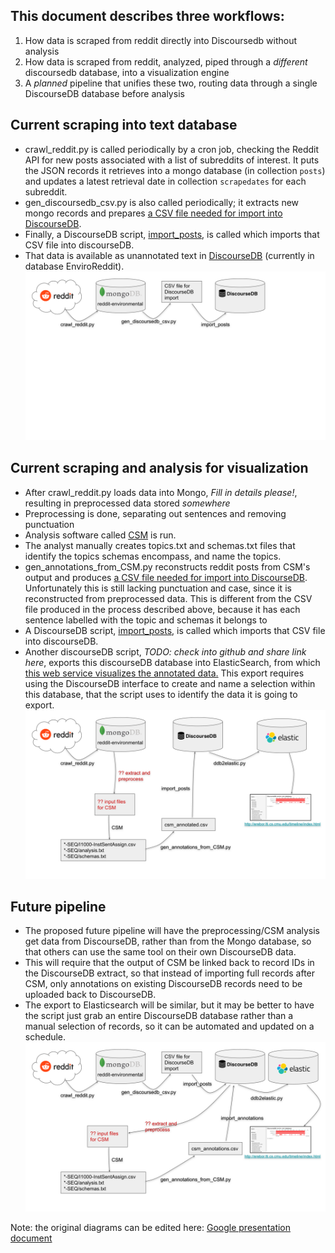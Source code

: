 
## This document describes three workflows:
  1. How data is scraped from reddit directly into Discoursedb without analysis
  2. How data is scraped from reddit, analyzed, piped through a *different* discoursedb database, into a visualization engine
  3. A *planned* pipeline that unifies these two, routing data through a single DiscourseDB database before analysis

## Current scraping into text database
  * crawl_reddit.py is called periodically by a cron job, checking the Reddit API for new posts associated with a list of subreddits of interest.  It puts the JSON records it retrieves into a mongo database (in collection `posts`) and updates a latest retrieval date in collection `scrapedates` for each subreddit.
  * gen_discoursedb_csv.py is also called periodically; it extracts new mongo records and prepares [a CSV file needed for import into DiscourseDB](https://github.com/DiscourseDB/discoursedb-core/tree/master/discoursedb-io-csv).
  * Finally, a DiscourseDB script, [import_posts](https://github.com/DiscourseDB/discoursedb-core/blob/master/discoursedb-io-csv/import_posts_split), is called which imports that CSV file into discourseDB.
  * That data is available as unannotated text in [DiscourseDB](http://discoursedb.github.io) (currently in database EnviroReddit).
![](images/reddit-to-discoursedb.svg)

## Current scraping and analysis for visualization
  * After crawl_reddit.py loads data into Mongo, *Fill in details please!*, resulting in preprocessed data stored *somewhere*
  * Preprocessing is done, separating out sentences and removing punctuation
  * Analysis software called [CSM](https://github.com/yohanjo/Dialogue-Acts) is run.
  * The analyst manually creates topics.txt and schemas.txt files that identify the topics schemas encompass, and name the topics.
  * gen_annotations_from_CSM.py reconstructs reddit posts from CSM's output and produces [a CSV file needed for import into DiscourseDB](https://github.com/DiscourseDB/discoursedb-core/tree/master/discoursedb-io-csv).  Unfortunately this is still lacking punctuation and case, since it is reconstructed from preprocessed data.  This is different from the CSV file produced in the process described above, because it has each sentence labelled with the topic and schemas it belongs to
  * A DiscourseDB script, [import_posts](https://github.com/DiscourseDB/discoursedb-core/blob/master/discoursedb-io-csv/import_posts_split), is called which imports that CSV file into discourseDB. 
  * Another discourseDB script, *TODO: check into github and share link here*, exports this discourseDB database into ElasticSearch, from which [this web service visualizes the annotated data.](http://erebor.lti.cs.cmu.edu/timeline/index.html)  This export requires using the DiscourseDB interface to create and name a selection within this database, that the script uses to identify the data it is going to export.
![](images/reddit-to-csm.svg)

## Future pipeline
  * The proposed future pipeline will have the preprocessing/CSM analysis get data from DiscourseDB, rather than from the Mongo database, so that others can use the same tool on their own DiscourseDB data.
  * This will require that the output of CSM be linked back to record IDs in the DiscourseDB extract, so that instead of importing full records after CSM, only annotations on existing DiscourseDB records need to be uploaded back to DiscourseDB.
  * The export to Elasticsearch will be similar, but it may be better to have the script just grab an entire DiscourseDB database rather than a manual selection of records, so it can be automated and updated on a schedule. 
![](images/discoursedb-to-csm.svg)

Note: the original diagrams can be edited here: [Google presentation document](https://docs.google.com/presentation/d/1PVBqB9JszFavSs7fRTzZDT2bMSakVAS9y4JjEq8TZrM/edit#slide=id.g5195033c36_0_91)
